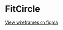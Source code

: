 # FitCircle
[View wireframes on figma](https://www.figma.com/proto/SjEFWW26CMaVR2M1kanTfv/Workout-App?node-id=0-1&t=CaWjNwlq3ceTrJQm-1)
